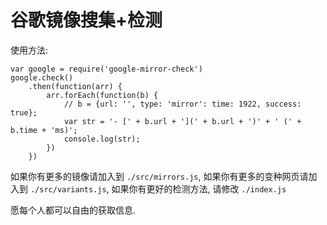 # 谷歌镜像搜集+检测

使用方法:

```
var google = require('google-mirror-check')
google.check()
    .then(function(arr) {
        arr.forEach(function(b) {
            // b = {url: '', type: 'mirror': time: 1922, success: true};
            var str = '- [' + b.url + '](' + b.url + ')' + ' (' + b.time + 'ms)';
            console.log(str);
        })
    })
```

如果你有更多的镜像请加入到 `./src/mirrors.js`,
如果你有更多的变种网页请加入到 `./src/variants.js`,
如果你有更好的检测方法, 请修改 `./index.js`

愿每个人都可以自由的获取信息.
